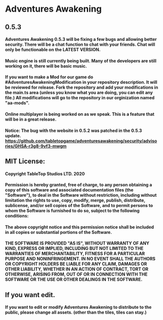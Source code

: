 # Adventures Awakening
## 0.5.3
#### Adventures Awakening 0.5.3 will be fixing a few bugs and allowing better security. There will be a chat function to chat with your friends. Chat will only be functionable on the LATEST VERSION.

#### Music engine is still currently being built. Many of the developers are still working on it, there will be basic music.

#### If you want to make a Mod for our game do #AdventuresAwakeningModification in your repository description. It will be reviewed for release. Fork the repository and add your modifications in the main.ts area (unless you know what you are doing, you can edit any file.) All modifications will go to the repository in our orginization named "aa-mods".

#### Online multiplayer is being worked on as we speak. This is a feature that will be in a great release.

#### Notice: The bug with the website in 0.5.2 was patched in the 0.5.3 update. https://github.com/tabletopgame/adventuresawakening/security/advisories/GHSA-r3g8-9vf3-mwgm

## MIT License:
#### Copyright TableTop Studios LTD. 2020
#### Permission is hereby granted, free of charge, to any person obtaining a copy of this software and associated documentation files (the "Software"), to deal in the Software without restriction, including without limitation the rights to use, copy, modify, merge, publish, distribute, sublicense, and/or sell copies of the Software, and to permit persons to whom the Software is furnished to do so, subject to the following conditions:

#### The above copyright notice and this permission notice shall be included in all copies or substantial portions of the Software.

#### THE SOFTWARE IS PROVIDED "AS IS", WITHOUT WARRANTY OF ANY KIND, EXPRESS OR IMPLIED, INCLUDING BUT NOT LIMITED TO THE WARRANTIES OF MERCHANTABILITY, FITNESS FOR A PARTICULAR PURPOSE AND NONINFRINGEMENT. IN NO EVENT SHALL THE AUTHORS OR COPYRIGHT HOLDERS BE LIABLE FOR ANY CLAIM, DAMAGES OR OTHER LIABILITY, WHETHER IN AN ACTION OF CONTRACT, TORT OR OTHERWISE, ARISING FROM, OUT OF OR IN CONNECTION WITH THE SOFTWARE OR THE USE OR OTHER DEALINGS IN THE SOFTWARE.

## If you want edit.
#### If you want to edit or modify Adventures Awakening to distribute to the public, please change all assets. (other than the tiles, tiles can stay.)
